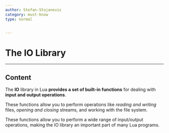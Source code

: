 ```yaml
---
author: Stefan-Stojanovic
category: must-know
type: normal


---
```


# The IO Library

---
## Content

The **IO** library in Lua **provides a set of built-in functions** for dealing with **input and output operations**. 

These functions allow you to perform operations like *reading and writing* files, *opening and closing* streams, and working with the file system.

These functions allow you to perform a wide range of input/output operations, making the IO library an important part of many Lua programs.
